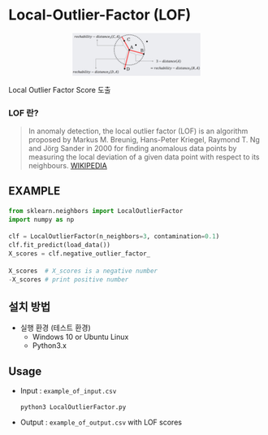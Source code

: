 # Local-Outlier-Factor (LOF)

<p align=center>
  <img width="50%" src="https://github.com/Xenia101/Local-Outlier-Factor/blob/master/img/1.png?raw=true">
</p>

Local Outlier Factor Score 도출

### LOF 란?
>In anomaly detection, the local outlier factor (LOF) is an algorithm proposed by Markus M. Breunig, Hans-Peter Kriegel, Raymond T. Ng and Jörg Sander in 2000 for finding anomalous data points by measuring the local deviation of a given data point with respect to its neighbours.
[WIKIPEDIA](https://en.wikipedia.org/wiki/Local_outlier_factor)

## EXAMPLE
```python
from sklearn.neighbors import LocalOutlierFactor
import numpy as np

clf = LocalOutlierFactor(n_neighbors=3, contamination=0.1)
clf.fit_predict(load_data())
X_scores = clf.negative_outlier_factor_

X_scores  # X_scores is a negative number
-X_scores # print positive number
```

## 설치 방법
- 실행 환경 (테스트 환경)
  - Windows 10 or Ubuntu Linux
  - Python3.x

## Usage

- Input : ```example_of_input.csv```

  `python3 LocalOutlierFactor.py`

- Output : ```example_of_output.csv``` with LOF scores
